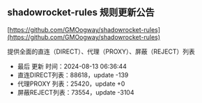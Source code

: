 ## shadowrocket-rules 规则更新公告

[https://github.com/GMOogway/shadowrocket-rules](https://github.com/GMOogway/shadowrocket-rules)

提供全面的直连（DIRECT）、代理（PROXY）、屏蔽（REJECT）列表
- 最后 更新 时间：2024-08-13 06:36:44
- 直连DIRECT列表：88618，update -139
- 代理PROXY 列表：25420，update +0
- 屏蔽REJECT列表：73554，update -3104